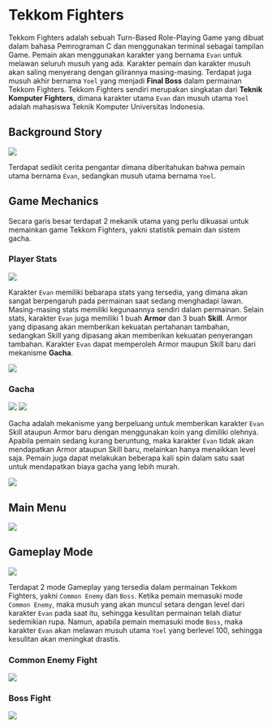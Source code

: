 # Tekkom Fighters

Tekkom Fighters adalah sebuah Turn-Based Role-Playing Game yang dibuat dalam bahasa Pemrograman C dan menggunakan terminal sebagai tampilan Game. Pemain akan menggunakan karakter yang bernama `Evan` untuk melawan seluruh musuh yang ada. Karakter pemain dan karakter musuh akan saling menyerang dengan gilirannya masing-masing. Terdapat juga musuh akhir bernama `Yoel` yang menjadi **Final Boss** dalam permainan Tekkom Fighters. Tekkom Fighters sendiri merupakan singkatan dari **Teknik Komputer Fighters**, dimana karakter utama `Evan` dan musuh utama `Yoel` adalah mahasiswa Teknik Komputer Universitas Indonesia.

## Background Story

![](/img/story.png)

Terdapat sedikit cerita pengantar dimana diberitahukan bahwa pemain utama bernama `Evan`, sedangkan musuh utama bernama `Yoel`.

## Game Mechanics

Secara garis besar terdapat 2 mekanik utama yang perlu dikuasai untuk memainkan game Tekkom Fighters, yakni statistik pemain dan sistem gacha.

### Player Stats

![](/img/statsHelp.png)

Karakter `Evan` memiliki bebarapa stats yang tersedia, yang dimana akan sangat berpengaruh pada permainan saat sedang menghadapi lawan. Masing-masing stats memiliki kegunaannya sendiri dalam permainan. Selain stats, karakter `Evan` juga memiliki 1 buah **Armor** dan 3 buah **Skill**. Armor yang dipasang akan memberikan kekuatan pertahanan tambahan, sedangkan Skill yang dipasang akan memberikan kekuatan penyerangan tambahan. Karakter `Evan` dapat memperoleh Armor maupun Skill baru dari mekanisme **Gacha**.

![](/img/stats.png)

### Gacha

![](/img/gachaHelp.png)
![](/img/gacha.png)

Gacha adalah mekanisme yang berpeluang untuk memberikan karakter `Evan` Skill ataupun Armor baru dengan menggunakan koin yang dimiliki olehnya. Apabila pemain sedang kurang beruntung, maka karakter `Evan` tidak akan mendapatkan Armor ataupun Skill baru, melainkan hanya menaikkan level saja. Pemain juga dapat melakukan beberapa kali spin dalam satu saat untuk mendapatkan biaya gacha yang lebih murah.

![](/img/hasilGacha.png)

## Main Menu

![](/img/menu.png)

## Gameplay Mode

![](/img/gameplay.png)

Terdapat 2 mode Gameplay yang tersedia dalam permainan Tekkom Fighters, yakni `Common Enemy` dan `Boss`. Ketika pemain memasuki mode `Common Enemy`, maka musuh yang akan muncul setara dengan level dari karakter `Evan` pada saat itu, sehingga kesulitan permainan telah diatur sedemikian rupa. Namun, apabila pemain memasuki mode `Boss`, maka karakter `Evan` akan melawan musuh utama `Yoel` yang berlevel 100, sehingga kesulitan akan meningkat drastis.

### Common Enemy Fight

![](/img/enemy.png)

### Boss Fight

![](/img/boss.png)

